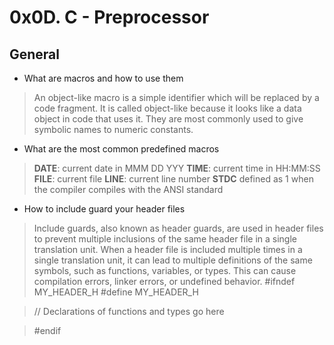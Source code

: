 # 0x0D. C - Preprocessor

## General

* What are macros and how to use them
> An object-like macro is a simple identifier which will be replaced by a code fragment. It is called object-like because it looks like a data object in code that uses it. They are most commonly used to give symbolic names to numeric constants.

* What are the most common predefined macros
> __DATE__: current date in MMM DD YYY
> __TIME__: current time in HH:MM:SS
> __FILE__: current file
> __LINE__: current line number
> __STDC__ defined as 1 when the compiler compiles with the ANSI standard
* How to include guard your header files
> Include guards, also known as header guards, are used in header files to prevent multiple inclusions of the same header file in a single translation unit.
> When a header file is included multiple times in a single translation unit, it can lead to multiple definitions of the same symbols, such as functions, variables, or types. This can cause compilation errors, linker errors, or undefined behavior.
> #ifndef MY_HEADER_H
> #define MY_HEADER_H

> // Declarations of functions and types go here

> #endif

